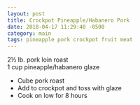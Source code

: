 ```yaml
---
layout: post
title: Crockpot Pineapple/Habanero Pork
date: 2018-04-17 11:29:40 -0500
category: main
tags: pineapple pork crockpot fruit meat
---
```

2½ lb. pork loin roast  
1 cup pineapple/habanero glaze  

  * Cube pork roast
  * Add to crockpot and toss with glaze
  * Cook on low for 8 hours

